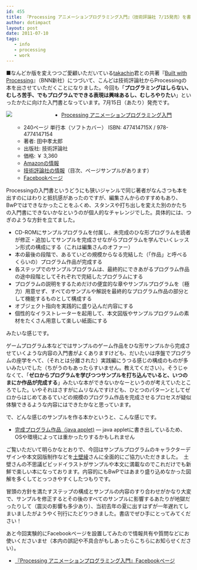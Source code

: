 ```yaml
---
id: 455
title: 『Processing アニメーションプログラミング入門』（技術評論社 7/15発売）を書きました
author: dotimpact
layout: post
date: 2011-07-10
tags:
   - info
   - processing
   - work
---
```

■なんどか版を変えつつご愛顧いただいている[takachin][1]君との共著『[Built with Processing][2]』（BNN新社）につづいて、こんどは技術評論社からProcessingの本を出させていただくことになりました。今回も「**プログラミングはしらない、むしろ苦手、でもプログラムでできる表現は興味あるし、むしろやりたい**」といったかたに向けた入門書となっています。7月15日（あたり）発売です。

<div style="width: 150px; heigth:200px; float:left;">
  <a href="http://www.amazon.co.jp/gp/product/477414715X/ref=as_li_ss_il?ie=UTF8&#038;tag=dotimpact-22&#038;linkCode=as2&#038;camp=247&#038;creative=7399&#038;creativeASIN=477414715X"><img border="0" src="http://ws.assoc-amazon.jp/widgets/q?_encoding=UTF8&#038;Format=_SL160_&#038;ASIN=477414715X&#038;MarketPlace=JP&#038;ID=AsinImage&#038;WS=1&#038;tag=kaisokukagaku-22&#038;ServiceVersion=20070822" /></a><img src="http://www.assoc-amazon.jp/e/ir?t=&#038;l=as2&#038;o=9&#038;a=477414715X" width="1" height="1" border="0" alt="" style="border:none !important; margin:0px !important;" />
</div>

  * [Processing アニメーションプログラミング入門][3]

      * 240ページ 単行本（ソフトカバー） ISBN: 477414715X / 978-4774147154
      * 著者: 田中孝太郎
      * 出版社: 技術評論社
      * 価格: ￥ 3,360
      * [Amazonの情報][4]
      * [技術評論社の情報][5]（目次、ページサンプルがあります）
      * [Facebookページ][6] <br clear="both" />

Processingの入門書というどうにも狭いジャンルで同じ著者がなんさつも本を出すのにはわりと抵抗感があったのですが、編集さんからのすすめもあり、BwPではできなかったことをふくめ、スタンスや打ち出しを変えた別のかたちの入門書にできないかなというのが個人的なチャレンジでした。具体的には、つぎのような方針を立てました。

  * CD-ROMにサンプルプログラムを付属し、未完成のひな形プログラムを読者が修正・追加してサンプルを完成させながらプログラムを学んでいくレッスン形式の構成にする（これは編集さんのオファー）
  * 本の最後の段階で、あるていどの規模からなる完結した（「作品」と呼べるくらいの）プログラム作品が完成する
  * 各ステップでのサンプルプログラムは、最終的にできあがるプログラム作品の途中段階としてそれぞれで完結したプログラムにする
  * プログラムの説明をするためだけの便宜的な章やサンプルプログラムを〔極力）用意せず、すべてのサンプルや解説を最終的なプログラム作品の部分として機能するものとして構成する
  * オブジェクト指向を実践的に盛り込んだ内容にする
  * 個性的なイラストレーターを起用して、本文図版やサンプルプログラムの素材をたくさん用意して楽しい紙面にする

みたいな感じです。

ゲームプログラム本などではサンプルのゲーム作品をひな形サンプルから完成させていくような内容の入門書がよくありますけども、だいたいは序盤でプログラムの座学をへて、（それとは分離された）実践編にうつる感じの構成のものが多いみたいでした（ちがうのもあったらすいません。教えてください）。そうじゃなくて、「**ゼロからプログラムを学びつつサンプルを打ち込んでいると、いつのまにか作品が完成する**」みたいな本ができないかなーというのが考えていたところでした。いやそれはさすがにムリなんですけども、ひとつのパターンとしてゼロからはじめてあるていどの規模のプログラム作品を完成させるプロセスが疑似体験できるような内容にはできたかなと思っています。

で、どんな感じのサンプルを作る本かというと、こんな感じです。

<div style="text-align:center;">
</div>

  * [完成プログラム作品（java applet)][7] &#8212; java appletに書き出しているため、OSや環境によっては重かったりするかもしれません

ご覧いただいて明らかなとおりで、今回はサンプルプログラムのキャラクターデザインや本文図版制作などを[土壁綾][8]さんに全面的にご協力いただきました。　土壁さんの不思議ビビッドイラストがサンプルや本文に満載なのでこれだけでも新鮮で楽しい本になっております。内容的にもBwPではあまり盛り込めなかった図解を多くしてとっつきやすくしたつもりです。

冒頭の方針を満たすステップの構成とサンプルの内容のすり合わせがかなり大変で、サンプルを修正するとその後のすべてのサンプルに影響するあたりが地獄だったりして（震災の影響も多少あり）、当初去年の夏に出すはずが一年遅れてしまいましたがようやく刊行にたどりつきました。書店でぜひ手にとってみてください！

あと今回実験的にFacebookページを設置してみたので情報共有や質問などにお使いくださいませ（本内の誤記や不具合がもしあったらこちらにお知らせください）。

  * [『Processing アニメーションプログラミング入門』Facebookページ][6]

 [1]: http://generative.info/
 [2]: http://www.amazon.co.jp/gp/product/4861007070/ref=as_li_ss_tl?ie=UTF8&tag=dotimpact-22&linkCode=as2&camp=247&creative=7399&creativeASIN=4861007070
 [3]: http://www.amazon.co.jp/gp/product/477414715X/ref=as_li_ss_il?ie=UTF8&tag=dotimpact-22&linkCode=as2&camp=247&creative=7399&creativeASIN=477414715X
 [4]: http://www.amazon.co.jp/gp/product/477414715X/ref=as_li_ss_tl?ie=UTF8&tag=dotimpact-22&linkCode=as2&camp=247&creative=7399&creativeASIN=477414715X
 [5]: http://gihyo.jp/book/2011/978-4-7741-4715-4
 [6]: http://www.facebook.com/pages/Processing-%E3%82%A2%E3%83%8B%E3%83%A1%E3%83%BC%E3%82%B7%E3%83%A7%E3%83%B3%E3%83%97%E3%83%AD%E3%82%B0%E3%83%A9%E3%83%9F%E3%83%B3%E3%82%B0%E5%85%A5%E9%96%80/216444971726160?sk=wall
 [7]: http://work.doppac.cc/gihyo_sample/applet/index.html
 [8]: http://www.monyomonyo.net/
